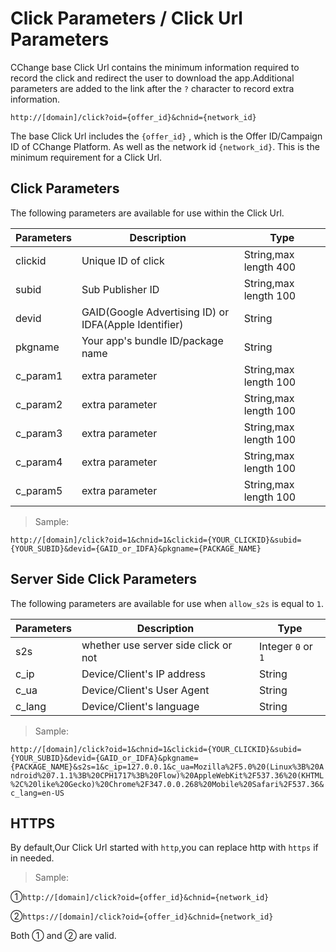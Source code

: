 # Click Parameters / Click Url Parameters

CChange base Click Url contains the minimum information required to record the click and redirect the user to download the app.Additional parameters are added to the link after the `?` character to record extra information.

`http://[domain]/click?oid={offer_id}&chnid={network_id}`

The base Click Url includes the `{offer_id}` , which is the Offer ID/Campaign ID of CChange Platform. As well as the network id `{network_id}`. This is the minimum requirement for a Click Url.

## Click Parameters

The following parameters are available for use within the Click Url.

Parameters | Description | Type
-- | -- | -- 
clickid | Unique ID of click | String,max length 400
subid | Sub Publisher ID | String,max length 100
devid | GAID(Google Advertising ID) or IDFA(Apple Identifier) | String
pkgname | Your app's bundle ID/package name | String
c_param1 | extra parameter | String,max length 100
c_param2 | extra parameter | String,max length 100
c_param3 | extra parameter | String,max length 100
c_param4 | extra parameter | String,max length 100
c_param5 | extra parameter | String,max length 100

> Sample:

`http://[domain]/click?oid=1&chnid=1&clickid={YOUR_CLICKID}&subid={YOUR_SUBID}&devid={GAID_or_IDFA}&pkgname={PACKAGE_NAME}`

## Server Side Click Parameters

The following parameters are available for use when `allow_s2s` is equal to `1`.

Parameters | Description | Type
-- | -- | -- 
s2s | whether use server side click or not | Integer `0` or `1`
c_ip | Device/Client's IP address | String
c_ua | Device/Client's User Agent | String 
c_lang | Device/Client's language | String

> Sample:

`http://[domain]/click?oid=1&chnid=1&clickid={YOUR_CLICKID}&subid={YOUR_SUBID}&devid={GAID_or_IDFA}&pkgname={PACKAGE_NAME}&s2s=1&c_ip=127.0.0.1&c_ua=Mozilla%2F5.0%20(Linux%3B%20Android%207.1.1%3B%20CPH1717%3B%20Flow)%20AppleWebKit%2F537.36%20(KHTML%2C%20like%20Gecko)%20Chrome%2F347.0.0.268%20Mobile%20Safari%2F537.36&c_lang=en-US`

## HTTPS

By default,Our Click Url started with `http`,you can replace http with `https` if in needed.

> Sample:

①`http://[domain]/click?oid={offer_id}&chnid={network_id}`

②`https://[domain]/click?oid={offer_id}&chnid={network_id}`

Both ① and ② are valid. 
